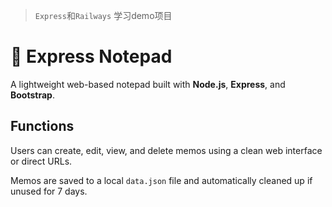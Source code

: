 > `Express`和`Railways` 学习demo项目

# 📝 Express Notepad

A lightweight web-based notepad built with **Node.js**, **Express**, and **Bootstrap**. 

##  Functions

Users can create, edit, view, and delete memos using a clean web interface or direct URLs. 

Memos are saved to a local `data.json` file and automatically cleaned up if unused for 7 days.
